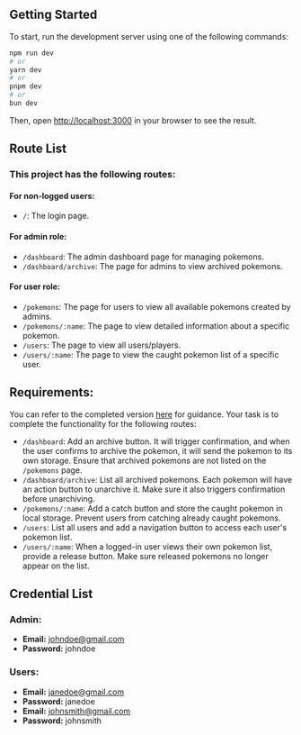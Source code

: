 ## Getting Started

To start, run the development server using one of the following commands:

```bash
npm run dev
# or
yarn dev
# or
pnpm dev
# or
bun dev
```

Then, open [http://localhost:3000](http://localhost:3000) in your browser to see the result.

## Route List

### This project has the following routes:

#### For non-logged users:
- `/`: The login page.

#### For admin role:
- `/dashboard`: The admin dashboard page for managing pokemons.
- `/dashboard/archive`: The page for admins to view archived pokemons.

#### For user role:
- `/pokemons`: The page for users to view all available pokemons created by admins.
- `/pokemons/:name`: The page to view detailed information about a specific pokemon.
- `/users`: The page to view all users/players.
- `/users/:name`: The page to view the caught pokemon list of a specific user.

## Requirements:

You can refer to the completed version [here](https://pokemon-dashboard-client.vercel.app) for guidance. Your task is to complete the functionality for the following routes:

- `/dashboard`: Add an archive button. It will trigger confirmation, and when the user confirms to archive the pokemon, it will send the pokemon to its own storage. Ensure that archived pokemons are not listed on the `/pokemons` page.
- `/dashboard/archive`: List all archived pokemons. Each pokemon will have an action button to unarchive it. Make sure it also triggers confirmation before unarchiving.
- `/pokemons/:name`: Add a catch button and store the caught pokemon in local storage. Prevent users from catching already caught pokemons.
- `/users`: List all users and add a navigation button to access each user's pokemon list.
- `/users/:name`: When a logged-in user views their own pokemon list, provide a release button. Make sure released pokemons no longer appear on the list.

## Credential List

### Admin:
- **Email:** johndoe@gmail.com
- **Password:** johndoe

### Users:
- **Email:** janedoe@gmail.com
- **Password:** janedoe
- **Email:** johnsmith@gmail.com
- **Password:** johnsmith
